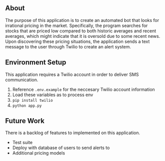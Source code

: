 ## About

The purpose of this application is to create an automated bot that looks for irrational pricing in the market. Specifically, the program searches for stocks that are priced low compared to both historic averages and recent averages, which might indicate that it is oversold due to some recent news. Upon discovering these pricing situations, the application sends a text message to the user through Twilio to create an alert system.

## Environment Setup

This application requires a Twilio account in order to deliver SMS communication.

1.  Reference `.env.example` for the neccesary Twilio account information
2.  Load these variables as to process env
3.  `pip install twilio`
4.  `python app.py`

## Future Work

There is a backlog of features to implemented on this application.

- Test suite
- Deploy with database of users to send alerts to
- Additional pricing models
